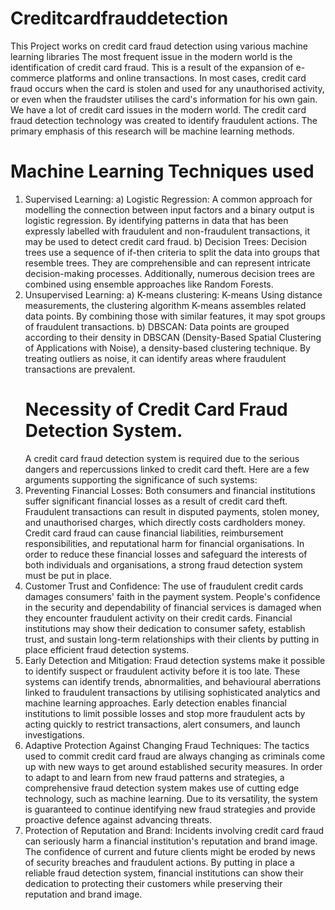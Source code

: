 # Creditcardfrauddetection
This Project works on credit card fraud detection using various machine learning libraries
The most frequent issue in the modern world is the identification of credit card fraud. This is a result of the expansion of e-commerce platforms and online transactions. In most cases, credit card fraud occurs when the card is stolen and used for any unauthorised activity, or even when the fraudster utilises the card's information for his own gain. We have a lot of credit card issues in the modern world. The credit card fraud detection technology was created to identify fraudulent actions. The primary emphasis of this research will be machine learning methods. 
# Machine Learning Techniques used
1) Supervised Learning: 
a) Logistic Regression: A common approach for modelling the connection between input factors and a binary output is logistic regression. By identifying patterns in data that has been expressly labelled with fraudulent and non-fraudulent transactions, it may be used to detect credit card fraud.
b) Decision Trees: Decision trees use a sequence of if-then criteria to split the data into groups that resemble trees. They are comprehensible and can represent intricate decision-making processes. Additionally, numerous decision trees are combined using ensemble approaches like Random Forests.
2) Unsupervised Learning: 
a) K-means clustering: K-means Using distance measurements, the clustering algorithm K-means assembles related data points. By combining those with similar features, it may spot groups of fraudulent transactions. 
b) DBSCAN: Data points are grouped according to their density in DBSCAN (Density-Based Spatial Clustering of Applications with Noise), a density-based clustering technique. By treating outliers as noise, it can identify areas where fraudulent transactions are prevalent.
   # Necessity of Credit Card Fraud Detection System.
   A credit card fraud detection system is required due to the serious dangers and repercussions linked to credit card theft. Here are a few arguments supporting the significance of such systems: 
1) Preventing Financial Losses: Both consumers and financial institutions suffer significant financial losses as a result of credit card theft. Fraudulent transactions can result in disputed payments, stolen money, and unauthorised charges, which directly costs cardholders money. Credit card fraud can cause financial liabilities, reimbursement responsibilities, and reputational harm for financial organisations. In order to reduce these financial losses and safeguard the interests of both individuals and organisations, a strong fraud detection system must be put in place. 
2) Customer Trust and Confidence: The use of fraudulent credit cards damages consumers' faith in the payment system. People's confidence in the security and dependability of financial services is damaged when they encounter fraudulent activity on their credit cards. Financial institutions may show their dedication to consumer safety, establish trust, and sustain long-term relationships with their clients by putting in place efficient fraud detection systems. 
3) Early Detection and Mitigation: Fraud detection systems make it possible to identify 
suspect or fraudulent activity before it is too late. These systems can identify trends, 
abnormalities, and behavioural aberrations linked to fraudulent transactions by utilising 
sophisticated analytics and machine learning approaches. Early detection enables 
financial institutions to limit possible losses and stop more fraudulent acts by acting 
quickly to restrict transactions, alert consumers, and launch investigations. 
4) Adaptive Protection Against Changing Fraud Techniques: The tactics used to 
commit credit card fraud are always changing as criminals come up with new ways to 
get around established security measures. In order to adapt to and learn from new fraud 
patterns and strategies, a comprehensive fraud detection system makes use of cutting
edge technology, such as machine learning. Due to its versatility, the system is 
guaranteed to continue identifying new fraud strategies and provide proactive defence 
against advancing threats. 
5) Protection of Reputation and Brand: Incidents involving credit card fraud can 
seriously harm a financial institution's reputation and brand image. The confidence of 
current and future clients might be eroded by news of security breaches and fraudulent 
actions. By putting in place a reliable fraud detection system, financial institutions can 
show their dedication to protecting their customers while preserving their reputation 
and brand image.
